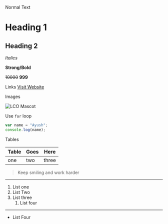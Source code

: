 Normal Text

# Heading 1
## Heading 2

_Italics_

**Strong/Bold**


~~10000~~ **999**

Links
[Visit Website](https://www.google.com "google")

Images

![LCO Mascot](https://learncodeonline.in/mascot.png)


Use `for` loop
```javascript
var name = "Ayush";
console.log(name);
```


Tables

| Table | Goes  | Here   |
|-------|-------|--------|
| one   | two   | three  |

> Keep smiling and work harder

---
1. List one
2. List Two
3. List three
   1. List four
  *** 
- List Four
   